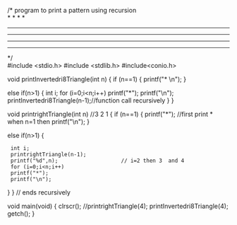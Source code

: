 /* program to print a pattern using recursion                              
                                  * * * *
   *                              * * *  
   * *                            * *
   * * *                          *
   * * * *                                          
*/  
#include <stdio.h>
#include <stdlib.h>
#include<conio.h>



void printInvertedri8Triangle(int n)
{
 if (n==1)
 {
     printf("* \n");
 }

 else if(n>1)
 {   int i;
     for (i=0;i<n;i++)
     printf("*");
     printf("\n");
     printInvertedri8Triangle(n-1);//function call recursively
 }
}

void printrightTriangle(int n)    //3  2  1
{
    if (n==1)
 {
 printf("*");                     //first print * when n=1 then
 printf("\n");
 }

 else if(n>1)
 {

     int i;
     printrightTriangle(n-1);
     printf("%d",n);                    // i=2 then 3  and 4
     for (i=0;i<n;i++)
     printf("*");
     printf("\n");
 }
}                                       // ends recursively



void main(void)
{
clrscr();
//printrightTriangle(4);
printInvertedri8Triangle(4);          
getch();
}
